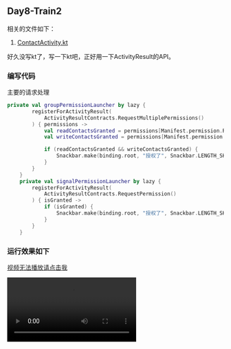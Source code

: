 ## Day8-Train2

相关的文件如下：

1. [ContactActivity.kt](app/src/main/java/fan/akua/day9/activities/ContactActivity.kt)

好久没写kt了，写一下kt吧，正好用一下ActivityResult的API。

### 编写代码

主要的请求处理

```kotlin
private val groupPermissionLauncher by lazy {
        registerForActivityResult(
            ActivityResultContracts.RequestMultiplePermissions()
        ) { permissions ->
            val readContactsGranted = permissions[Manifest.permission.READ_CONTACTS] ?: false
            val writeContactsGranted = permissions[Manifest.permission.WRITE_CONTACTS] ?: false

            if (readContactsGranted && writeContactsGranted) {
                Snackbar.make(binding.root, "授权了", Snackbar.LENGTH_SHORT).show()
            }
        }
    }
    private val signalPermissionLauncher by lazy {
        registerForActivityResult(
            ActivityResultContracts.RequestPermission()
        ) { isGranted ->
            if (isGranted) {
                Snackbar.make(binding.root, "授权了", Snackbar.LENGTH_SHORT).show()
            }
        }
    }
```

### 运行效果如下

[视频无法播放请点击我](vx_images/Screen_recording_20240827_100157.mp4)

<div>
    <video src="vx_images/Screen_recording_20240827_100157.mp4"></video>
</div>
